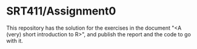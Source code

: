 # SRT411/Assignment0
This repository has the solution for the exercises in the document "<A (very) short introduction to R>", and publish the report and the code to go with it.
